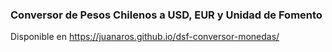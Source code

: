 ### Conversor de Pesos Chilenos a USD, EUR y Unidad de Fomento 
Disponible en https://juanaros.github.io/dsf-conversor-monedas/
